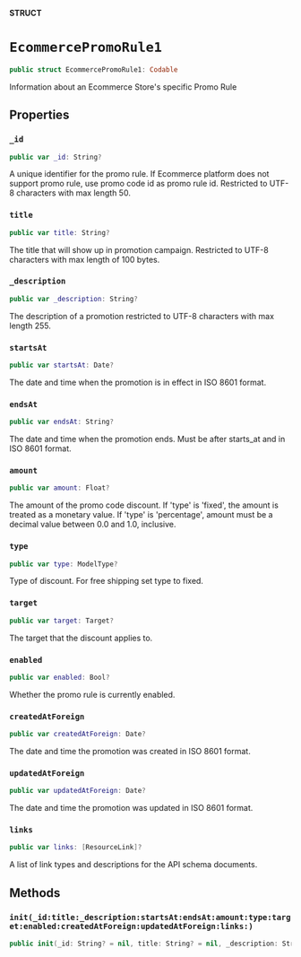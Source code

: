 **STRUCT**

# `EcommercePromoRule1`

```swift
public struct EcommercePromoRule1: Codable
```

Information about an Ecommerce Store&#x27;s specific Promo Rule

## Properties
### `_id`

```swift
public var _id: String?
```

A unique identifier for the promo rule. If Ecommerce platform does not support promo rule, use promo code id as promo rule id. Restricted to UTF-8 characters with max length 50.

### `title`

```swift
public var title: String?
```

The title that will show up in promotion campaign. Restricted to UTF-8 characters with max length of 100 bytes.

### `_description`

```swift
public var _description: String?
```

The description of a promotion restricted to UTF-8 characters with max length 255.

### `startsAt`

```swift
public var startsAt: Date?
```

The date and time when the promotion is in effect in ISO 8601 format.

### `endsAt`

```swift
public var endsAt: String?
```

The date and time when the promotion ends. Must be after starts_at and in ISO 8601 format.

### `amount`

```swift
public var amount: Float?
```

The amount of the promo code discount. If &#x27;type&#x27; is &#x27;fixed&#x27;, the amount is treated as a monetary value. If &#x27;type&#x27; is &#x27;percentage&#x27;, amount must be a decimal value between 0.0 and 1.0, inclusive.

### `type`

```swift
public var type: ModelType?
```

Type of discount. For free shipping set type to fixed.

### `target`

```swift
public var target: Target?
```

The target that the discount applies to.

### `enabled`

```swift
public var enabled: Bool?
```

Whether the promo rule is currently enabled.

### `createdAtForeign`

```swift
public var createdAtForeign: Date?
```

The date and time the promotion was created in ISO 8601 format.

### `updatedAtForeign`

```swift
public var updatedAtForeign: Date?
```

The date and time the promotion was updated in ISO 8601 format.

### `links`

```swift
public var links: [ResourceLink]?
```

A list of link types and descriptions for the API schema documents.

## Methods
### `init(_id:title:_description:startsAt:endsAt:amount:type:target:enabled:createdAtForeign:updatedAtForeign:links:)`

```swift
public init(_id: String? = nil, title: String? = nil, _description: String? = nil, startsAt: Date? = nil, endsAt: String? = nil, amount: Float? = nil, type: ModelType? = nil, target: Target? = nil, enabled: Bool? = nil, createdAtForeign: Date? = nil, updatedAtForeign: Date? = nil, links: [ResourceLink]? = nil)
```
